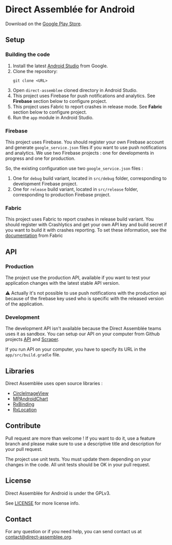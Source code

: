 Direct Assemblée for Android 
===============

Download on the [Google Play Store](https://play.google.com/store/apps/details?id=org.ladlb.directassemblee).

## Setup

### Building the code

1. Install the latest [Android Studio](https://developer.android.com/studio/) from Google.
2. Clone the repository:
    ```shell
    git clone <URL>
    ```
4. Open `direct-assemblee` cloned directory in Android Studio.
6. This project uses Firebase for push notifications and analytics. See **Firebase** section below to configure project.
7. This project uses Fabric to report crashes in release mode. See **Fabric** section below to configure project.
8. Run the `app` module in Android Studio.

###  Firebase

This project uses Firebase. You should register your own Firebase account and generate `google_service.json` files if you want to use push notifications and analytics. We use two Firebase projects : one for developments in progress and one for production.

So, the existing configuration use two `google_service.json` files : 
1) One for `debug` build variant, located in `src/debug` folder, corresponding to development Firebase project.
2) One for `release` build variant, located in `src/release` folder, corresponding to production Firebase project.

###  Fabric

This project uses Fabric to report crashes in release build variant. You should register with Crashlytics and get your own API key and build secret if you want to build it with crashes reporting.
To set these information, see the [documentation](https://docs.fabric.io/android/fabric/settings/working-in-teams.html) from Fabric

##  API

### Production

The project use the production API, available if you want to test your application changes with the latest stable API version.

:warning: Actually it's not possible to use push notifications with the production api because of the firebase key used who is specific with the released version of the application. 

### Development

The development API isn't available because the Direct Assemblée teams uses it as sandbox. You can setup our API on your computer from Github projects [API](https://github.com/direct-assemblee/DirectAssemblee-api) and [Scraper](https://github.com/direct-assemblee/DirectAssemblee-scraper).

If you run API on your computer, you have to specify its URL in the `app/src/build.gradle` file.

## Libraries

Direct Assemblée uses open source libraries :

* [CircleImageView](https://github.com/hdodenhof/CircleImageView)
* [MPAndroidChart](https://github.com/PhilJay/MPAndroidChart)
* [RxBinding](https://github.com/JakeWharton/RxBinding)
* [RxLocation](https://github.com/patloew/RxLocation)

##  Contribute

Pull request are more than welcome ! If you want to do it, use a feature branch and please make sure to use a descriptive title and description for your pull request. 

The project use unit tests. You must update them depending on your changes in the code. All unit tests should be OK in your pull request.

## License

Direct Assemblée for Android is under the GPLv3.

See [LICENSE](https://github.com/direct-assemblee/DirectAssemblee-Android/blob/master/LICENSE) for more license info.

## Contact

For any question or if you need help, you can send contact us at contact@direct-assemblee.org.